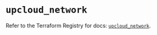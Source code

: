 # `upcloud_network`

Refer to the Terraform Registry for docs: [`upcloud_network`](https://registry.terraform.io/providers/upcloudltd/upcloud/5.23.4/docs/resources/network).
